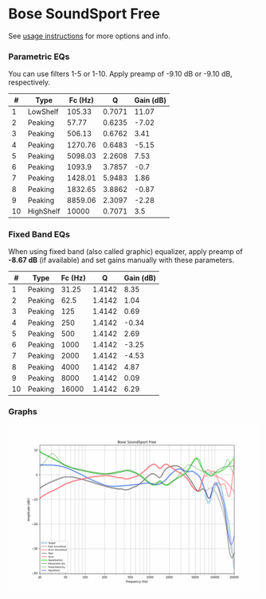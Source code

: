 # Bose SoundSport Free
See [usage instructions](https://github.com/jaakkopasanen/AutoEq#usage) for more options and info.

### Parametric EQs
You can use filters 1-5 or 1-10. Apply preamp of -9.10 dB or -9.10 dB, respectively.

|   # | Type      |   Fc (Hz) |      Q |   Gain (dB) |
|-----|-----------|-----------|--------|-------------|
|   1 | LowShelf  |    105.33 | 0.7071 |       11.07 |
|   2 | Peaking   |     57.77 | 0.6235 |       -7.02 |
|   3 | Peaking   |    506.13 | 0.6762 |        3.41 |
|   4 | Peaking   |   1270.76 | 0.6483 |       -5.15 |
|   5 | Peaking   |   5098.03 | 2.2608 |        7.53 |
|   6 | Peaking   |   1093.9  | 3.7857 |       -0.7  |
|   7 | Peaking   |   1428.01 | 5.9483 |        1.86 |
|   8 | Peaking   |   1832.65 | 3.8862 |       -0.87 |
|   9 | Peaking   |   8859.06 | 2.3097 |       -2.28 |
|  10 | HighShelf |  10000    | 0.7071 |        3.5  |

### Fixed Band EQs
When using fixed band (also called graphic) equalizer, apply preamp of **-8.67 dB** (if available) and set gains manually with these parameters.

|   # | Type    |   Fc (Hz) |      Q |   Gain (dB) |
|-----|---------|-----------|--------|-------------|
|   1 | Peaking |     31.25 | 1.4142 |        8.35 |
|   2 | Peaking |     62.5  | 1.4142 |        1.04 |
|   3 | Peaking |    125    | 1.4142 |        0.69 |
|   4 | Peaking |    250    | 1.4142 |       -0.34 |
|   5 | Peaking |    500    | 1.4142 |        2.69 |
|   6 | Peaking |   1000    | 1.4142 |       -3.25 |
|   7 | Peaking |   2000    | 1.4142 |       -4.53 |
|   8 | Peaking |   4000    | 1.4142 |        4.87 |
|   9 | Peaking |   8000    | 1.4142 |        0.09 |
|  10 | Peaking |  16000    | 1.4142 |        6.29 |

### Graphs
![](./Bose%20SoundSport%20Free.png)
